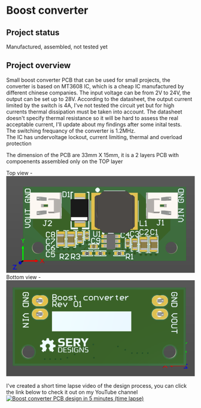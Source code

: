 # Boost converter

## Project status 
Manufactured, assembled, not tested yet

## Project overview

Small boost converter PCB that can be used for small projects, the converter is based on MT3608 IC, which is a cheap IC manufactured by different chinese companies.
The input voltage can be from 2V to 24V, the output can be set up to 28V.
According to the datasheet, the output current limited by the switch is 4A, I've not tested the circuit yet but for high currents thermal dissipation must be taken into account. The datasheet doesn't specify thermal resistance so it will be hard to assess the real acceptable current, I'll update about my findings after some inital tests.\
The switching frequancy of the converter is 1.2MHz.\
The IC has undervoltage lockout, current limiting, thermal and overload protection 

The dimension of the PCB are 33mm X 15mm, it is a 2 layers PCB with compoenents assembled only on the TOP layer

Top view - \
![image](https://raw.githubusercontent.com/SeryDesigns/Boost-converter/main/docs/TOP.png)
\
Bottom view -  \
![image](https://raw.githubusercontent.com/SeryDesigns/Boost-converter/main/docs/BOTTOM.png)

I've created a short time lapse video of the design process, you can click the link below to check it out on my YouTube channel \
[![Boost converter PCB design in 5 minutes (time lapse)](https://img.youtube.com/vi/zZR8q_p8QZo/hqdefault.jpg)](https://youtu.be/zZR8q_p8QZo)

